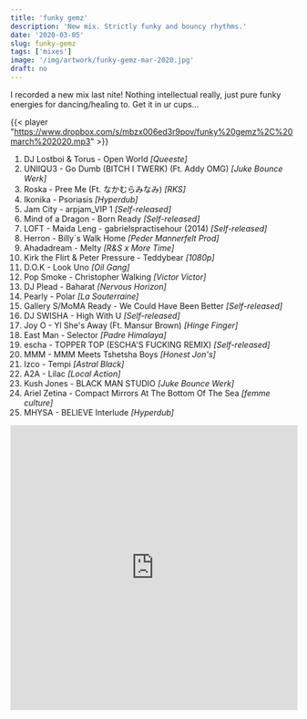 ```yaml
---
title: 'funky gemz'
description: 'New mix. Strictly funky and bouncy rhythms.'
date: '2020-03-05'
slug: funky-gemz
tags: ['mixes']
image: '/img/artwork/funky-gemz-mar-2020.jpg'
draft: no
---
```


I recorded a new mix last nite! Nothing intellectual really, just pure funky
energies for dancing/healing to. Get it in ur cups...

{{< player "https://www.dropbox.com/s/mbzx006ed3r9pov/funky%20gemz%2C%20march%202020.mp3" >}}

1. DJ Lostboi & Torus - Open World _[Queeste]_
2. UNIIQU3 - Go Dumb (BITCH I TWERK) (Ft. Addy OMG) _[Juke Bounce Werk]_
3. Roska - Pree Me (Ft. なかむらみなみ) _[RKS]_
4. Ikonika - Psoriasis _[Hyperdub]_
5. Jam City - arpjam_VIP 1 _[Self-released]_
6. Mind of a Dragon - Born Ready _[Self-released]_
7. LOFT - Maida Leng - gabrielspractisehour (2014) _[Self-released]_
8. Herron - Billy´s Walk Home _[Peder Mannerfelt Prod]_
9. Ahadadream - Melty _[R&S x More Time]_
10. Kirk the Flirt & Peter Pressure - Teddybear _[1080p]_
11. D.O.K - Look Uno _[Oil Gang]_
12. Pop Smoke - Christopher Walking _[Victor Victor]_
13. DJ Plead - Baharat _[Nervous Horizon]_
14. Pearly - Polar _[La Souterraine]_
15. Gallery S/MoMA Ready - We Could Have Been Better _[Self-released]_
16. DJ SWISHA - High With U _[Self-released]_
17. Joy O - Yl She's Away (Ft. Mansur Brown) _[Hinge Finger]_
18. East Man - Selector _[Padre Himalaya]_
19. escha - TOPPER TOP (ESCHA'S FUCKING REMIX) _[Self-released]_
20. MMM - MMM Meets Tshetsha Boys _[Honest Jon's]_
21. Izco - Tempi _[Astral Black]_
22. A2A - Lilac _[Local Action]_
23. Kush Jones - BLACK MAN STUDIO _[Juke Bounce Werk]_
24. Ariel Zetina - Compact Mirrors At The Bottom Of The Sea _[femme culture]_
25. MHYSA - BELIEVE Interlude _[Hyperdub]_

<iframe src="https://www.buymusic.club/embed/ewen-funky-gemz-march-2020" height="500" width="100%" frameborder="0"></iframe>

